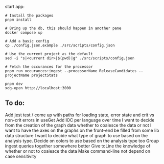 start app:
```
# Install the packages
pnpm install

# Bring up the db, this should happen in another pane
docker compose up

# Add a basic config
cp ./config.json.example ./src/scripts/config.json

# Use the current project as the default
sed -i "s|<current dir>|$(pwd)|g" ./src/scripts/config.json

# Fetch the occurances for the processor
pnpm run occurances:ingest --processorName ReleaseCandidates --projectName projectStats

pnpm dev
xdg-open http://localhost:3000
```


To do:
------
Add jest
test / come up with paths for loading state, error state and crit vs non-crit errors in useGet
Add lOC per language over time
I want to decide from the creation of the graph data whether to coalesce the data or not
I want to have the axes on the graphs on the front-end be filled from some lib data structure
I want to decide what type of graph to use based on the analysis type. Decide on colors to use based on the analysis type too
Group ingest queries together somewhere better
Give toLine the knowledge of whether or not to coalesce the data
Make command-line not depend on case sensitivity
